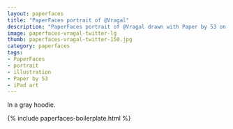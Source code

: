 ```yaml
---
layout: paperfaces
title: "PaperFaces portrait of @Vragal"
description: "PaperFaces portrait of @Vragal drawn with Paper by 53 on an iPad."
image: paperfaces-vragal-twitter-lg
thumb: paperfaces-vragal-twitter-150.jpg
category: paperfaces
tags: 
- PaperFaces
- portrait
- illustration
- Paper by 53
- iPad art
---
```


In a gray hoodie.

{% include paperfaces-boilerplate.html %}